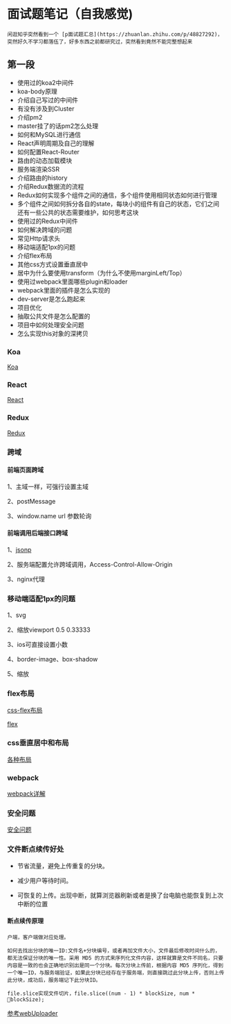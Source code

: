 # 面试题笔记（自我感觉)

    闲逛知乎突然看到一个 [p面试题汇总](https://zhuanlan.zhihu.com/p/48827292)，突然好久不学习都落伍了，好多东西之前都研究过，突然看到竟然不能完整想起来

## 第一段

* 使用过的koa2中间件
* koa-body原理
* 介绍自己写过的中间件
* 有没有涉及到Cluster
* 介绍pm2
* master挂了的话pm2怎么处理
* 如何和MySQL进行通信
* React声明周期及自己的理解
* 如何配置React-Router
* 路由的动态加载模块
* 服务端渲染SSR
* 介绍路由的history
* 介绍Redux数据流的流程
* Redux如何实现多个组件之间的通信，多个组件使用相同状态如何进行管理
* 多个组件之间如何拆分各自的state，每块小的组件有自己的状态，它们之间还有一些公共的状态需要维护，如何思考这块
* 使用过的Redux中间件
* 如何解决跨域的问题
* 常见Http请求头
* 移动端适配1px的问题
* 介绍flex布局
* 其他css方式设置垂直居中
* 居中为什么要使用transform（为什么不使用marginLeft/Top）
* 使用过webpack里面哪些plugin和loader
* webpack里面的插件是怎么实现的
* dev-server是怎么跑起来
* 项目优化
* 抽取公共文件是怎么配置的
* 项目中如何处理安全问题
* 怎么实现this对象的深拷贝

### Koa

[Koa](./Koa.md)

### React

[React](./react.md)

### Redux

[Redux](./redux.md)

### 跨域

#### 前端页面跨域

1、主域一样，可强行设置主域

2、postMessage

3、window.name url 参数轮询

#### 前端调用后端接口跨域

1、[jsonp](../../some-js/jsonp.ts)

2、服务端配置允许跨域调用，Access-Control-Allow-Origin

3、nginx代理

### 移动端适配1px的问题

1、svg

2、缩放viewport 0.5 0.33333

3、ios可直接设置小数

4、border-image、box-shadow

5、缩放

### flex布局

[css-flex布局](./css.md)

[flex](https://segmentfault.com/a/1190000012275086)

### css垂直居中和布局

[各种布局](https://segmentfault.com/a/1190000013565024)

### webpack

[webpack详解](./webpack.md)

### 安全问题

[安全问题](./security)

### 文件断点续传好处

* 节省流量，避免上传重复的分块。

* 减少用户等待时间。

* 可恢复的上传。出现中断，就算浏览器刷新或者是换了台电脑也能恢复到上次中断的位置

#### 断点续传原理

    户端，客户端做对应处理。

    如何去找出分块的唯一ID:文件名+分块编号，或者再加文件大小，文件最后修改时间什么的，都无法保证分块的唯一性。采用 MD5 的方式来序列化文件内容，这样就算是文件不同名，只要内容是一致的也会正确地识别出是同一个分块。每次分块上传前，根据内容 MD5 序列化，得到一个唯一ID，与服务端验证，如果此分块已经存在于服务端，则直接跳过此分块上传，否则上传此分块，成功后，服务端记下此分块ID。

    file.slice实现文件切片，file.slice((num - 1) * blockSize, num * blockSize);

   [参考webUploader](http://fex.baidu.com/webuploader/)
